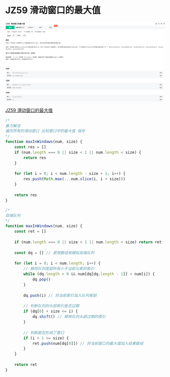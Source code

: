 # JZ59 滑动窗口的最大值

![1](./img/JZ59%20滑动窗口的最大值.jpg)

[JZ59 滑动窗口的最大值](https://www.nowcoder.com/practice/1624bc35a45c42c0bc17d17fa0cba788?tpId=13&tqId=23458&ru=/exam/oj/ta&qru=/ta/coding-interviews/question-ranking&sourceUrl=%2Fexam%2Foj%2Fta%3FtpId%3D13)

```js
/* 
暴力解法
遍历所有的滑动窗口 比较窗口中的最大值 保存
*/
function maxInWindows(num, size) {
	const res = []
	if (num.length === 0 || size < 1 || num.length < size) {
		return res
	}

	for (let i = 0; i < num.length - size + 1; i++) {
		res.push(Math.max(...num.slice(i, i + size)))
	}

	return res
}
```

```js
/* 
双端队列
*/
function maxInWindows(num, size) {
	const ret = []

	if (num.length === 0 || size < 1 || num.length < size) return ret

	const dq = [] // 使用数组来模拟双端队列

	for (let i = 0; i < num.length; i++) {
		// 移除队列尾部所有小于当前元素的索引
		while (dq.length > 0 && num[dq[dq.length - 1]] < num[i]) {
			dq.pop()
		}

		dq.push(i) // 将当前索引加入队列尾部

		// 判断队列的头部索引是否过期
		if (dq[0] + size <= i) {
			dq.shift() // 移除队列头部过期的索引
		}

		// 判断是否形成了窗口
		if (i + 1 >= size) {
			ret.push(num[dq[0]]) // 将当前窗口的最大值加入结果数组
		}
	}

	return ret
}
```
